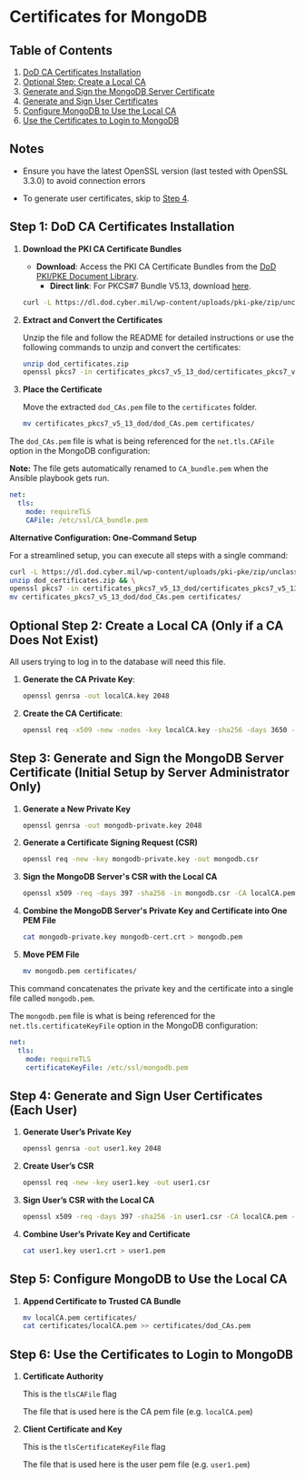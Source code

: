 # Certificates for MongoDB

## Table of Contents

1. [DoD CA Certificates Installation](#step-1-dod-ca-certificates-installation)
2. [Optional Step: Create a Local CA](#optional-step-2-create-a-local-ca-only-if-a-ca-does-not-exist)
3. [Generate and Sign the MongoDB Server Certificate](#step-3-generate-and-sign-the-mongodb-server-certificate-initial-setup-by-server-administrator-only)
4. [Generate and Sign User Certificates](#step-4-generate-and-sign-user-certificates-each-user)
5. [Configure MongoDB to Use the Local CA](#step-5-configure-mongodb-to-use-the-local-ca)
6. [Use the Certificates to Login to MongoDB](#step-6-use-the-certificates-to-login-to-mongodb)

## Notes

- Ensure you have the latest OpenSSL version (last tested with OpenSSL 3.3.0) to avoid connection errors

- To generate user certificates, skip to [Step 4](#step-4-generate-and-sign-user-certificates-each-user).

## Step 1: DoD CA Certificates Installation

1. **Download the PKI CA Certificate Bundles**

   - **Download**: Access the PKI CA Certificate Bundles from the [DoD PKI/PKE Document Library](https://public.cyber.mil/pki-pke/pkipke-document-library/).
     - **Direct link**: For PKCS#7 Bundle V5.13, download [here](https://dl.dod.cyber.mil/wp-content/uploads/pki-pke/zip/unclass-certificates_pkcs7_DoD.zip).

   ```bash
   curl -L https://dl.dod.cyber.mil/wp-content/uploads/pki-pke/zip/unclass-certificates_pkcs7_DoD.zip -o dod_certificates.zip
   ```

2. **Extract and Convert the Certificates**

   Unzip the file and follow the README for detailed instructions or use the following commands to unzip and convert the certificates:

   ```bash
   unzip dod_certificates.zip
   openssl pkcs7 -in certificates_pkcs7_v5_13_dod/certificates_pkcs7_v5_13_dod_der.p7b -inform der -print_certs -out certificates_pkcs7_v5_13_dod/dod_CAs.pem
   ```

3. **Place the Certificate**

   Move the extracted `dod_CAs.pem` file to the `certificates` folder.

   ```bash
   mv certificates_pkcs7_v5_13_dod/dod_CAs.pem certificates/
   ```

The `dod_CAs.pem` file is what is being referenced for the `net.tls.CAFile` option in the MongoDB configuration:

**Note:** The file gets automatically renamed to `CA_bundle.pem` when the Ansible playbook gets run.

```yaml
net:
  tls:
    mode: requireTLS
    CAFile: /etc/ssl/CA_bundle.pem
```

**Alternative Configuration: One-Command Setup**

For a streamlined setup, you can execute all steps with a single command:

```bash
curl -L https://dl.dod.cyber.mil/wp-content/uploads/pki-pke/zip/unclass-certificates_pkcs7_DoD.zip -o dod_certificates.zip && \
unzip dod_certificates.zip && \
openssl pkcs7 -in certificates_pkcs7_v5_13_dod/certificates_pkcs7_v5_13_dod_der.p7b -inform der -print_certs -out certificates_pkcs7_v5_13_dod/dod_CAs.pem && \
mv certificates_pkcs7_v5_13_dod/dod_CAs.pem certificates/
```

## Optional Step 2: Create a Local CA (Only if a CA Does Not Exist)

All users trying to log in to the database will need this file.

1. **Generate the CA Private Key**:

   ```bash
   openssl genrsa -out localCA.key 2048
   ```

2. **Create the CA Certificate**:

   ```bash
   openssl req -x509 -new -nodes -key localCA.key -sha256 -days 3650 -out localCA.pem
   ```

## Step 3: Generate and Sign the MongoDB Server Certificate (Initial Setup by Server Administrator Only)

1. **Generate a New Private Key**

   ```bash
   openssl genrsa -out mongodb-private.key 2048
   ```

2. **Generate a Certificate Signing Request (CSR)**

   ```bash
   openssl req -new -key mongodb-private.key -out mongodb.csr
   ```

3. **Sign the MongoDB Server's CSR with the Local CA**

   ```bash
   openssl x509 -req -days 397 -sha256 -in mongodb.csr -CA localCA.pem -CAkey localCA.key -CAcreateserial -out mongodb-cert.crt
   ```

4. **Combine the MongoDB Server's Private Key and Certificate into One PEM File**

   ```bash
   cat mongodb-private.key mongodb-cert.crt > mongodb.pem
   ```

5. **Move PEM File**

   ```bash
   mv mongodb.pem certificates/
   ```

This command concatenates the private key and the certificate into a single file called `mongodb.pem`.

The `mongodb.pem` file is what is being referenced for the `net.tls.certificateKeyFile` option in the MongoDB configuration:

```yaml
net:
  tls:
    mode: requireTLS
    certificateKeyFile: /etc/ssl/mongodb.pem
```

## Step 4: Generate and Sign User Certificates (Each User)

1. **Generate User’s Private Key**

   ```bash
   openssl genrsa -out user1.key 2048
   ```

2. **Create User’s CSR**

   ```bash
   openssl req -new -key user1.key -out user1.csr
   ```

3. **Sign User’s CSR with the Local CA**

   ```bash
   openssl x509 -req -days 397 -sha256 -in user1.csr -CA localCA.pem -CAkey localCA.key -CAcreateserial -out user1.crt
   ```

4. **Combine User’s Private Key and Certificate**

   ```bash
   cat user1.key user1.crt > user1.pem
   ```

## Step 5: Configure MongoDB to Use the Local CA

1. **Append Certificate to Trusted CA Bundle**

   ```bash
   mv localCA.pem certificates/
   cat certificates/localCA.pem >> certificates/dod_CAs.pem
   ```

## Step 6: Use the Certificates to Login to MongoDB

1. **Certificate Authority**

   This is the `tlsCAFile` flag

   The file that is used here is the CA pem file (e.g. `localCA.pem`)

2. **Client Certificate and Key**

   This is the `tlsCertificateKeyFile` flag

   The file that is used here is the user pem file (e.g. `user1.pem`)
